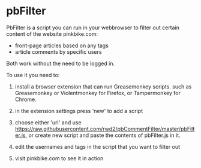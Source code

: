 # pbFilter
PbFilter is a script you can run in your webbrowser to filter out certain content of the website pinkbike.com:

- front-page articles based on any tags
- article comments by specific users

Both work without the need to be logged in.

To use it you need to:

1) install a browser extension that can run Greasemonkey scripts. such as Greasemonkey or Violentmonkey for Firefox, or Tampermonkey for Chrome.

2) in the extension settings press 'new' to add a script

3) choose either 'url' and use  https://raw.githubusercontent.com/rwd2/pbCommentFilter/master/pbFilter.js, or create new script and paste the contents of pbFilter.js in it.

3) edit the usernames and tags in the script that you want to filter out

4) visit pinkbike.com to see it in action
